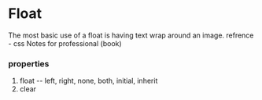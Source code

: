 # Float
The most basic use of a float is having text wrap around an image. 
refrence - css Notes for professional (book)
### properties

1. float  -- left, right, none, both, initial, inherit
2. clear